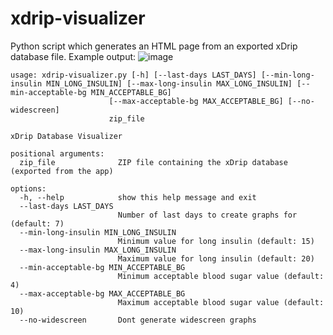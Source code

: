 # xdrip-visualizer
Python script which generates an HTML page from an exported xDrip database file.
Example output:
![image](https://github.com/palmarci/xdrip-visualizer/assets/20556689/916f1943-9ad6-42b0-8716-09fd5f2edfac)

```
usage: xdrip-visualizer.py [-h] [--last-days LAST_DAYS] [--min-long-insulin MIN_LONG_INSULIN] [--max-long-insulin MAX_LONG_INSULIN] [--min-acceptable-bg MIN_ACCEPTABLE_BG]
                      [--max-acceptable-bg MAX_ACCEPTABLE_BG] [--no-widescreen]
                      zip_file

xDrip Database Visualizer

positional arguments:
  zip_file              ZIP file containing the xDrip database (exported from the app)

options:
  -h, --help            show this help message and exit
  --last-days LAST_DAYS
                        Number of last days to create graphs for (default: 7)
  --min-long-insulin MIN_LONG_INSULIN
                        Minimum value for long insulin (default: 15)
  --max-long-insulin MAX_LONG_INSULIN
                        Maximum value for long insulin (default: 20)
  --min-acceptable-bg MIN_ACCEPTABLE_BG
                        Minimum acceptable blood sugar value (default: 4)
  --max-acceptable-bg MAX_ACCEPTABLE_BG
                        Maximum acceptable blood sugar value (default: 10)
  --no-widescreen       Dont generate widescreen graphs

```

